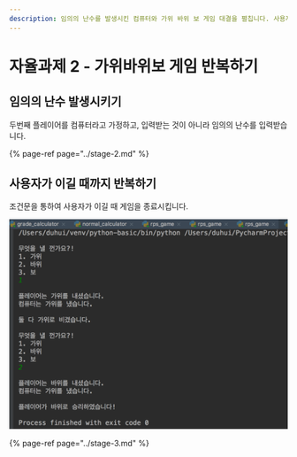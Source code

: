 ```yaml
---
description: 임의의 난수를 발생시킨 컴퓨터와 가위 바위 보 게임 대결을 펼칩니다. 사용자가 이길 때 까지 게임을 반복합니다.
---
```


# 자율과제 2 - 가위바위보 게임 반복하기

## 임의의 난수 발생시키기

두번째 플레이어를 컴퓨터라고 가정하고, 입력받는 것이 아니라 임의의 난수를 입력받습니다.

{% page-ref page="../stage-2.md" %}

## 사용자가 이길 때까지 반복하기

조건문을 통하여 사용자가 이길 때 게임을 종료시킵니다.

![&#xAC00;&#xC704; &#xBC14;&#xC704; &#xBCF4; &#xAC8C;&#xC784;](../../.gitbook/assets/image%20%28102%29.png)

{% page-ref page="../stage-3.md" %}

